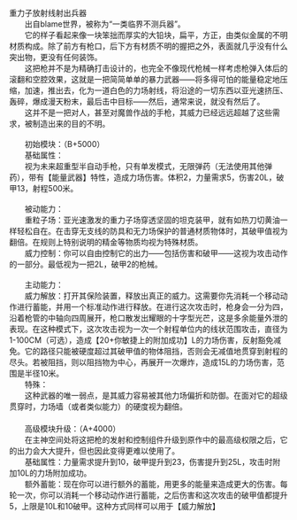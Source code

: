 <title>重力子放射线射出兵器</title>
<meta name="GENERATOR" content="WinCHM">
<meta http-equiv="Content-Type" content="text/html; charset=gb2312">
<br>重力子放射线射出兵器
<br>　　出自blame世界，被称为“一类临界不测兵器”。
<br>　　它的样子看起来像一块笨拙而厚实的大铅块，扁平，方正，由类似金属的不明材质构成。除了前方有枪口，后下方有材质不明的握把之外，表面就几乎没有什么突出物，更没有任何装饰。
<br>　　这把枪并不是为精确打击设计的，也完全不像现代枪械一样考虑枪弹入体后的滚翻和空腔效果，这就是一把简简单单的暴力武器——将多得可怕的能量稳定地压缩，加速，推出去，化为一道白色的力场射线，将沿途的一切东西以亚光速挤压、轰碎，爆成漫天粉末，最后击中目标——然后，通常来说，就没有然后了。
<br>　　这并不是一把对人，甚至对魔兽作战的手枪，其威力已经远远超越了这些需求，被制造出来的目的不明。
<br>
<br>　　初始模块：（B+5000）
<br>　　基础属性：
<br>　　视为未来超重型半自动手枪，只有单发模式，无限弹药（无法使用其他弹药），带有【能量武器】特性，造成力场伤害。体积2，力量需求5，伤害20L，破甲13，射程500米。
<br>
<br>　　被动能力：
<br>　　重粒子场：亚光速激发的重力子场穿透坚固的坦克装甲，就有如热刀切黄油一样轻松自在。在击穿无支线的防具和无力场保护的普通材质物体时，其破甲值视为翻倍。在规则上特别说明的精金等物质均视为特殊材质。
<br>　　威力控制：你可以自由控制它的出力——包括伤害和破甲——这视为攻击动作的一部分。最低视为一把2L，破甲2的枪械。
<br>
<br>　　主动能力：
<br>　　威力解放：打开其保险装置，释放出真正的威力。这需要你先消耗一个移动动作进行蓄能，并用一个标准动作进行释放。在进行这次攻击时，枪身会一分为四，沿着枪管的中轴向四周展开，枪口散发出耀眼的十字型光芒，这是多余能量外泄的表现。在这种模式下，这次攻击视为一次一个射程单位内的线状范围攻击，直径为1-100CM（可选），造成【20+你敏捷上的附加成功】L的力场伤害，反射豁免减免。它的路径只能被硬度超过其破甲值的物体阻挡，否则会无减值地贯穿到射程的尽头。若被阻挡，则以阻挡物为中心，再展开一次爆炸，造成15L的力场伤害，范围是半径10米。
<br>　　特殊：
<br>　　这种武器的唯一弱点，是其威力容易被其他力场偏折和防御。在面对它的超级贯穿时，力场墙（或者类似能力）的硬度视为翻倍。
<br>　　
<br>　　高级模块升级：（A+4000）
<br>　　在主神空间处将这把枪的发射和控制组件升级到原作中的最高级权限之后，它的出力会大大提升，但也因此变得更难以使用了。
<br>　　基础属性：力量需求提升到10，破甲提升到23，伤害提升到25L，攻击时附加10L的力场附加成功。
<br>　　额外蓄能：现在你可以进行额外的蓄能，用更多的能量来造成更大的伤害。每轮一次，你可以消耗一个移动动作进行蓄能，之后伤害和这次攻击的破甲值都提升5，上限是10L和10破甲。这种方式同样可以用于【威力解放】